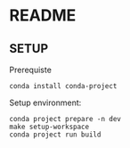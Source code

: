 # README



## SETUP

Prerequiste

```
conda install conda-project
```

Setup environment:

```
conda project prepare -n dev
make setup-workspace
conda project run build
```